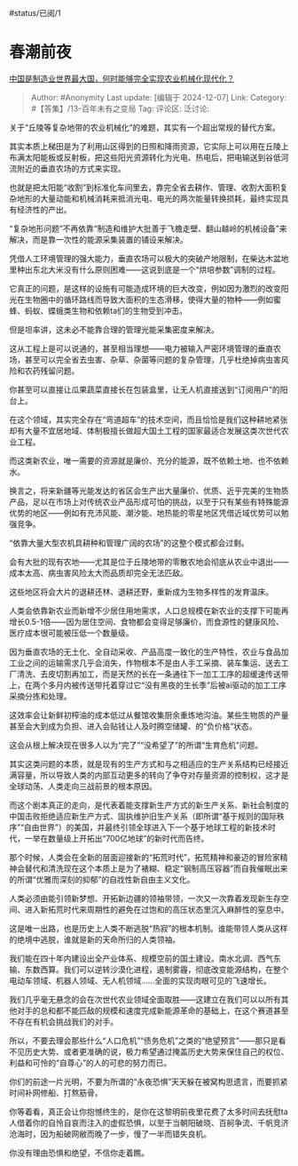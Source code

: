 #status/已阅/1 

# 春潮前夜
[中国是制造业世界最大国，何时能够完全实现农业机械化现代化？](https://www.zhihu.com/question/4623385505/answer/49618030274)

> Author: #Anonymity
> Last update: [编辑于 2024-12-07]
> Link:
> Category: #【答集】/13-百年未有之变局 
> Tag: 
> 评论区:
> 泛讨论:

关于“丘陵等复杂地带的农业机械化”的难题，其实有一个超出常规的替代方案。

其实本质上梯田是为了利用山区得到的日照和降雨资源，它实际上可以用在丘陵上布满太阳能板或反射板，把这些阳光资源转化为光电、热电后，把电输送到谷低河流附近的垂直农场的方式来实现。

也就是把太阳能“收割”到标准化车间里去，靠完全省去耕作、管理、收割大面积复杂地形的大量动能和机械消耗来抵消光电、电光的两次能量转换损耗，最终实现具有经济性的产出。

“复杂地形问题”不再依靠“制造和维护大批善于飞檐走壁、翻山越岭的机械设备”来解决，而是靠一次性的能源采集装置的铺设来解决。

凭借人工环境管理的强大能力，垂直农场可以极大的突破产地限制，在柴达木盆地里种出东北大米没有什么原则困难——这说到底是一个“烘培参数”调制的过程。

它真正的问题，是这样的设施有可能造成环境的巨大改变，例如因为激烈的改变阳光在生物圈中的循环路线而导致大面积的生态滑移，使得大量的物种——例如蜜蜂、蚂蚁、蝶蛾类生物和依赖ta们的生物受到冲击。

但是坦率讲，这未必不能靠合理的管理光能采集密度来解决。

这从工程上是可以说通的，甚至相当理想——电力被输入严密环境管理的垂直农场，甚至可以完全省去虫害、杂草、杂菌等问题的复杂管理，几乎杜绝掉病虫害风险和农药残留问题。

你甚至可以直接让瓜果蔬菜直接长在包装盒里，让无人机直接送到“订阅用户”的阳台上。

在这个领域，其实完全存在“弯道超车”的技术空间，而且恰恰是我们这种耕地紧张却有大量不宜居地域、体制极擅长做超大国土工程的国家最适合发展这类次世代农业工程。

而这类新农业，唯一需要的资源就是廉价、充分的能源，既不依赖土地、也不依赖水。

换言之，将来新疆等光能发达的省区会生产出大量廉价、优质、近乎完美的生物质产品，足以在市场上对传统农业产品形成可怕的挑战，以至于只有某些有特殊能源优势的地区——例如有充沛风能、潮汐能、地热能的零星地区凭借近域优势可以勉强竞争。

“依靠大量大型农机具耕种和管理广阔的农场”的这整个模式都会过剩。

会有大批的现有农地——尤其是位于丘陵地带的零散农地会彻底从农业中退出——成本太高、病虫害风险太大而品质却完全无法匹敌。

这些地区将会大片的退耕还林、退耕还野，重新成为生物多样性的发育温床。

人类会依靠新农业而新增不少居住用地需求，人口总规模在新农业的支撑下可能再增长0.5-1倍——因为居住空间、食物都会变得足够廉价，而食源性的健康风险、医疗成本很可能被压低一个数量级。

因为垂直农场的无土化、全自动采收、产品高度一致化的生产特性，农业与食品加工业之间的运输需求几乎会消失，作物根本不是由人手工采摘、装车集运、送去工厂清洗、去皮切割再加工，而是天然的长在一条通往下一加工工序的超缓速传送带上，在两个多月内被传送带托着穿过它“没有黑夜的生长季”后被ai驱动的加工工序采摘分拣和处理。

这效率会让新鲜初榨油的成本低过从餐馆收集厨余重炼地沟油。某些生物质的产量甚至会大到成为负担、进入会贴钱让人及时腾空储罐、的“负价格”状态。

这会从根上解决现在很多人以为“完了”“没希望了”的所谓“生育危机”问题。

其实这类问题的本质，就是现有的生产方式和与之相适应的生产关系结构已经接近满容量，所以导致人类的内部互动更多的转向了争夺对存量资源的控制权，这才是全球动荡、人类走向三战前景的根本原因。

而这个剧本真正的走向，是代表着能支撑新生产方式的新生产关系、新社会制度的中国击败拒绝适应新生产方式、固执维护旧生产关系（即所谓“基于规则的国际秩序”“自由世界”）的美国，并最终引领全球进入下一个基于地球工程的新技术时代，一举在数量级上开拓出“700亿地球”的新时代而告终。

那个时候，人类会在全新的层面迎接新的“拓荒时代”，拓荒精神和豪迈的冒险家精神会替代和清洗现在这个本质上是为了裱糊、稳定“钢制高压容器”而自我催眠出来的所谓“优雅而深刻的抑郁”的自戕性新自由主义文化。

人类必须由能引领新梦想、开拓新边疆的领袖带领，一次又一次靠着发现新生存空间、进入新拓荒时代来周期性的避免在过饱和的高压状态里沉入麻醉性的窒息中。

这是唯一出路，也是历史上人类不断逃脱“热寂”的根本机制。谁能带领人类从这样的绝境中逃脱，谁就是新的天命所归的人类领袖。

我们能在四十年内建设出全产业体系、规模空前的国土建设。南水北调、西气东输、东数西算。我们可以逆转沙漠化进程，遏制雾霾，彻底改变能源结构，在整个电动车领域、机器人领域、无人机领域……全面的实现肉眼可见的飞速增长。

我们几乎毫无悬念的会在次世代农业领域全面取胜——这建立在我们可以以所有其他对手的总和都不能匹敌的规模和速度完成新能源革命的基础上，在这个赛道甚至不存在有机会挑战我们的对手。

所以，不要去理会那些什么“人口危机”“债务危机”之类的“绝望预言”——那只是看不见历史大势、或者更准确的说，极力希望通过掩盖历史大势来保住自己的权位、利益和可怜的“自尊心”的人的可悲的努力而已。

你们的前途一片光明，不要为所谓的“永夜恐惧”天天躲在被窝构思遗言，而要抓紧时间补网修船、打熬筋骨。

你等着看，真正会让你抱憾终生的，是你在这黎明前夜里花费了太多时间去抚慰ta人借着你的自怜自哀而注入的虚假恐惧，以至于当朝阳破晓、百舸争流、千帆竞济沧海时，因为船破网敝而晚了一步，慢了一半而错失良机。

你没有理由恐惧和绝望，不信你走着瞧。